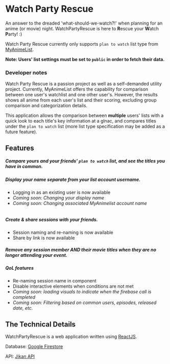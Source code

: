 # Watch Party Rescue 

An answer to the dreaded 'what-should-we-watch?!' when planning for an anime (or movie) night. WatchPartyRescue is here to **R**escue your **W**atch **P**arty! :)

Watch Party Rescue currently only supports `plan to watch` list type from [MyAnimeList](https://myanimelist.net/).

**Note: Users' list settings must be set to `public` in order to fetch their data.**

### Developer notes
Watch Party Rescue is a passion project as well as a self-demanded utility project. Currently, MyAnimeList offers the capability for comparison between one user's watchlist and one other user's. However, the results shows all anime from each user's list and their scoring, excluding group comparison and categorization details. 

This application allows the comparison between **multiple** users' lists with a quick look to each title's key information at a glnac, and compares titles under the `plan to watch` list (more list type specification may be added as a future feature). 

## Features

##### Compare yours and your friends' `plan to watch` list, and see the titles you have in common.
<gif>

##### Display your name separate from your list account username.
- Logging in as an existing user is now available
- *Coming soon: Changing your display name*
- *Coming soon: Changing associated MyAnimelist account name*
<image>

##### Create & share sessions with your friends.
- Session naming and re-naming is now available
- Share by link is now available
<gif>

##### Remove any session member AND their movie titles when they are no longer attending your event.
<gif>

##### QoL features 
- Re-naming session name in component
- Disable interactive elements when conditions are not met 
- *Coming soon: loading visuals to indicate when the firebase call is completed*
- *Coming soon: Filtering based on common users, episodes, released date, etc.*

## The Technical Details

WatchPartyRescue is a web application written using [ReactJS](https://reactjs.org/).

Database: [Google Firestore](https://firebase.google.com/products/firestore)

API: [Jikan API](https://jikan.moe/)

